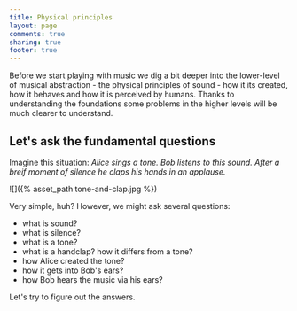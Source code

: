 ```yaml
---
title: Physical principles
layout: page
comments: true
sharing: true
footer: true
---
```


Before we start playing with music we dig a bit deeper into the lower-level of musical abstraction - the physical principles of sound - how it its created, how it behaves and how it is perceived by humans. Thanks to understanding the foundations some problems in the higher levels will be much clearer to understand.

## Let's ask the fundamental questions

Imagine this situation: *Alice sings a tone. Bob listens to this sound. After a breif moment of silence he claps his hands in an applause.*

![]({% asset_path tone-and-clap.jpg %})

Very simple, huh? However, we might ask several questions:

- what is sound?
- what is silence?
- what is a tone?
- what is a handclap? how it differs from a tone?
- how Alice created the tone?
- how it gets into Bob's ears?
- how Bob hears the music via his ears?

Let's try to figure out the answers.
